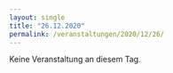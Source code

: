 ```yaml
---
layout: single
title: "26.12.2020"
permalink: /veranstaltungen/2020/12/26/
---
```


Keine Veranstaltung an diesem Tag.
